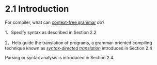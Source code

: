 # 2.1 Introduction

For compiler, what can [context-free grammar](https://en.wikipedia.org/wiki/Context-free_grammar) do?

1、Specify syntax as described in Section 2.2

2、Help guide the translation of programs, a grammar-oriented compiling technique known as [*syntax-directed translation*](https://en.wikipedia.org/wiki/Syntax-directed_translation) introduced  in Section 2.4

Parsing or syntax analysis is introduced in Section 2.4.



